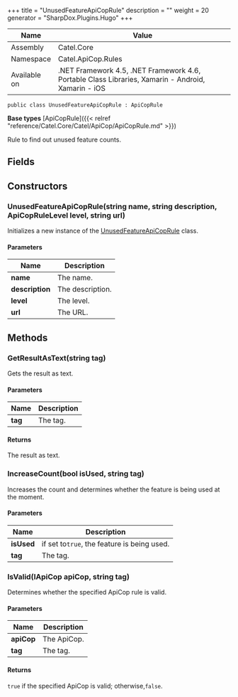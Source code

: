 

+++
title = "UnusedFeatureApiCopRule" 
description = ""
weight = 20
generator = "SharpDox.Plugins.Hugo"
+++

Name|Value
---|---
Assembly|Catel.Core
Namespace|Catel.ApiCop.Rules
Available on|.NET Framework 4.5, .NET Framework 4.6, Portable Class Libraries, Xamarin - Android, Xamarin - iOS

```
public class UnusedFeatureApiCopRule : ApiCopRule
```

**Base types**
[ApiCopRule]({{&lt; relref "reference/Catel.Core/Catel/ApiCop/ApiCopRule.md" &gt;}})

Rule to find out unused feature counts.

## Fields

## Constructors

### UnusedFeatureApiCopRule(string name, string description, ApiCopRuleLevel level, string url)

Initializes a new instance of the [UnusedFeatureApiCopRule](#) class.

#### Parameters

Name|Description
---|---
**name**|The name.
**description**|The description.
**level**|The level.
**url**|The URL.

## Methods

### GetResultAsText(string tag)

Gets the result as text.

#### Parameters

Name|Description
---|---
**tag**|The tag.

#### Returns

The result as text.

### IncreaseCount(bool isUsed, string tag)

Increases the count and determines whether the feature is being used at the moment.

#### Parameters

Name|Description
---|---
**isUsed**|if set to`true`, the feature is being used.
**tag**|The tag.

### IsValid(IApiCop apiCop, string tag)

Determines whether the specified ApiCop rule is valid.

#### Parameters

Name|Description
---|---
**apiCop**|The ApiCop.
**tag**|The tag.

#### Returns

`true` if the specified ApiCop is valid; otherwise,`false`.

